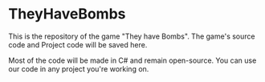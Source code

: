 # TheyHaveBombs
This is the repository of the game "They have Bombs". The game's source code and Project code will be saved here.

Most of the code will be made in C# and remain open-source. 
You can use our code in any project you're working on.
